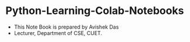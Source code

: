 # Python-Learning-Colab-Notebooks
- This Note Book is prepared by Avishek Das
- Lecturer, Department of CSE, CUET.
